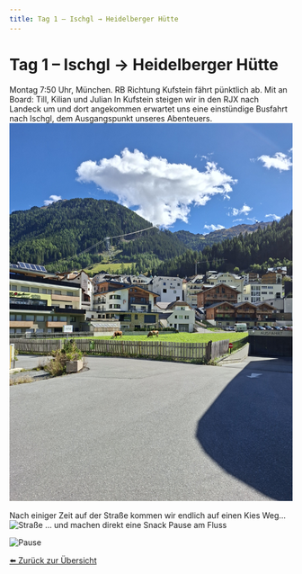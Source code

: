```yaml
---
title: Tag 1 – Ischgl → Heidelberger Hütte
---
```


# Tag 1 – Ischgl → Heidelberger Hütte
Montag 7:50 Uhr, München. RB Richtung Kufstein fährt pünktlich ab. Mit an Board: Till, Kilian und Julian
In Kufstein steigen wir in den RJX nach Landeck um und dort angekommen erwartet uns eine einstündige Busfahrt nach Ischgl, dem Ausgangspunkt unseres Abenteuers.
![Ischgl](Bilder/Tag1/20250915_123154.jpg)

Nach einiger Zeit auf der Straße kommen wir endlich auf einen Kies Weg...
![Straße](Bilder/Tag1/20250915_142241.jpg)
... und machen direkt eine Snack Pause am Fluss

![Pause](Bilder/Tag1/20250915_142241.jpg)

[⬅️ Zurück zur Übersicht](index.md)
